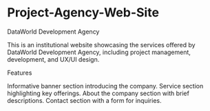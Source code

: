 # Project-Agency-Web-Site


DataWorld Development Agency

This is an institutional website showcasing the services offered by DataWorld Development Agency, including project management, development, and UX/UI design.

Features

Informative banner section introducing the company.
Service section highlighting key offerings.
About the company section with brief descriptions.
Contact section with a form for inquiries.
